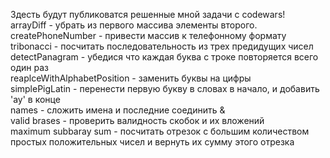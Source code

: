Здесть будут публиковатся решенные мной задачи с codewars!  
arrayDiff - убрать из первого массива элементы второго.  
createPhoneNumber - привести массив к телефонному формату  
tribonacci - посчитать последовательность из трех предидущих чисел  
detectPanagram - убедися что каждая буква с троке повторяется всего один раз  
reaplceWithAlphabetPosition - заменить буквы на цифры  
simplePigLatin - перенести первую букву в словах в начало, и добавить 'ay' в конце  
names - сложить имена и последние соединить &  
valid brases - проверить валидность скобок и их вложений  
maximum subbaray sum - посчитать отрезок с большим количеством простых положительных чисел и вернуть их сумму этого отрезка  
